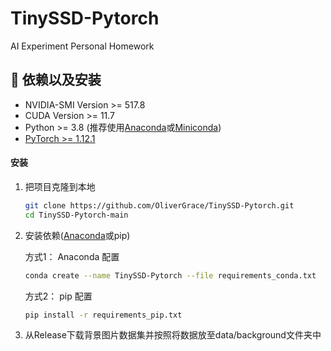 # TinySSD-Pytorch
AI Experiment Personal Homework

## :wrench: 依赖以及安装

- NVIDIA-SMI Version >= 517.8
- CUDA Version >= 11.7
- Python >= 3.8 (推荐使用[Anaconda](https://www.anaconda.com/download/#linux)或[Miniconda](https://docs.conda.io/en/latest/miniconda.html))
- [PyTorch >= 1.12.1](https://pytorch.org/)

#### 安装

1. 把项目克隆到本地

    ```bash
    git clone https://github.com/OliverGrace/TinySSD-Pytorch.git
    cd TinySSD-Pytorch-main
    ```

2. 安装依赖([Anaconda](https://www.anaconda.com/download/#linux)或pip)
    
    方式1：
    Anaconda 配置
    ```bash
    conda create --name TinySSD-Pytorch --file requirements_conda.txt
    ```
    
    方式2：
    pip 配置
    ```bash
    pip install -r requirements_pip.txt
    ```
3.  从Release下载背景图片数据集并按照将数据放至data/background文件夹中
